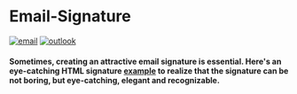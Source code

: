 # Email-Signature

[![email](https://img.shields.io/static/v1.svg?label=Email&message=Signature&color=grey&logo=gmail&style=flat&logoColor=white&colorA=critical)](https://github.com/smilegupta/Email-Signature) [![outlook](https://img.shields.io/static/v1.svg?label=Outlook&message=Template&color=grey&logo=microsoft-outlook&style=flat&logoColor=white&colorA=dodgerblue)](https://github.com/smilegupta/Email-Signature)

#### Sometimes, creating an attractive email signature is essential. Here's an eye-catching HTML signature [example]( https://smilegupta.github.io/Email-Signature) to realize that the signature can be not boring, but eye-catching, elegant and recognizable.
